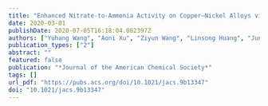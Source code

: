 ```yaml
---
title: "Enhanced Nitrate-to-Ammonia Activity on Copper–Nickel Alloys via Tuning of Intermediate Adsorption"
date: 2020-03-01
publishDate: 2020-07-05T16:18:04.082397Z
authors: ["Yuhang Wang", "Aoni Xu", "Ziyun Wang", "Linsong Huang", "Jun Li", "Fengwang Li", "**Joshua Wicks**", "Mingchuan Luo", "Dae-Hyun Nam", "Chih-Shan Tan", "Yu Ding", "Jiawen Wu", "Yanwei Lum", "Cao-Thang Dinh", "David Sinton", "Gengfeng Zheng", "Edward H. Sargent"]
publication_types: ["2"]
abstract: ""
featured: false
publication: "*Journal of the American Chemical Society*"
tags: []
url_pdf: "https://pubs.acs.org/doi/10.1021/jacs.9b13347"
doi: "10.1021/jacs.9b13347"
---
```


